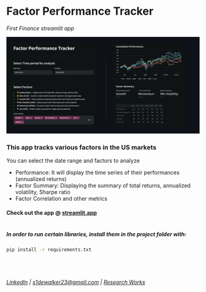 # Factor Performance Tracker
*First Finance streamlit app*

<img src="sc/fpt_themed.png" alt="Description" width="1000">

### This app tracks various factors in the US markets

You can select the date range and factors to analyze <br/>
- Performance: It will display the time series of their performances (annualized returns)
- Factor Summary: Displaying the summary of total returns, annualized volatility, Sharpe ratio
- Factor Correlation and other metrics

#### Check out the app @ [streamlit.app](https://app-fin1-hawpmehbdhznzv4ojicjz7.streamlit.app/)

# 

##### In order to run certain libraries, install them in the project folder with: <br/>
```cmd
pip install -r requirements.txt
```
<BR/><BR/>

###### [LinkedIn](https://www.linkedin.com/in/sujay-bhaumik-d12/) | s1dewalker23@gmail.com | [Research Works](https://github.com/s1dewalker/Research-Works)
